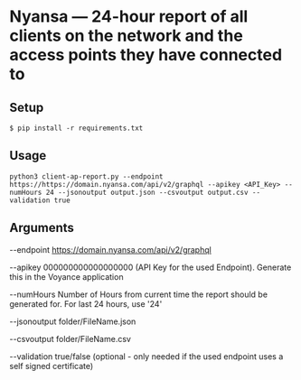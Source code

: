 #  Nyansa — 24-hour report of all clients on the network and the access points they have connected to


## Setup

```
$ pip install -r requirements.txt
```

## Usage

```
python3 client-ap-report.py --endpoint https://https://domain.nyansa.com/api/v2/graphql --apikey <API_Key> --numHours 24 --jsonoutput output.json --csvoutput output.csv --validation true
```

## Arguments
--endpoint https://domain.nyansa.com/api/v2/graphql

--apikey 000000000000000000 (API Key for the used Endpoint). Generate this in the Voyance application

--numHours Number of Hours from current time the report should be generated for. For last 24 hours, use '24'

--jsonoutput folder/FileName.json 

--csvoutput folder/FileName.csv

--validation true/false (optional - only needed if the used endpoint uses a self signed certificate)
